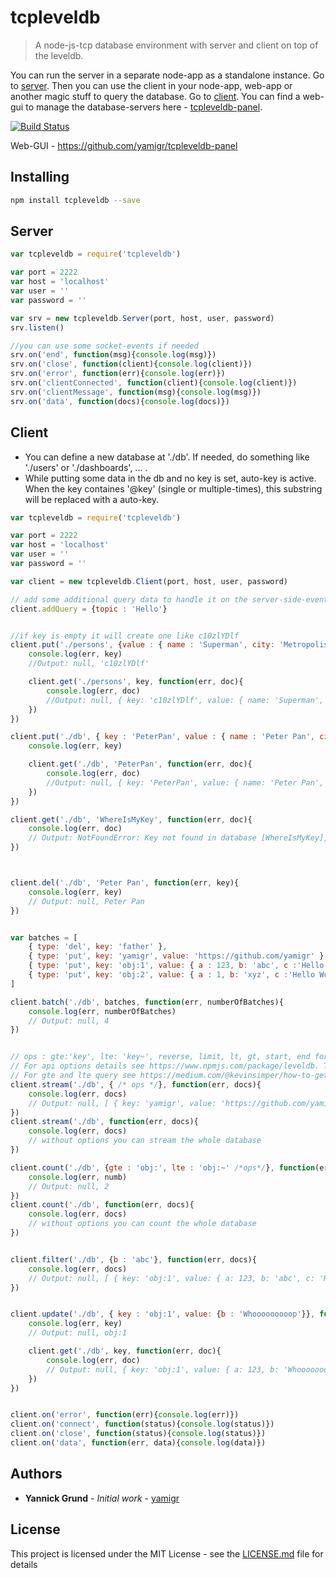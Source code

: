 # tcpleveldb

> A node-js-tcp database environment with server and client on top of the leveldb.

You can run the server in a separate node-app as a standalone instance. Go to [server](#server).
Then you can use the client in your node-app, web-app or another magic stuff to query the database. Go to [client](#client).
You can find a web-gui to manage the database-servers here - [tcpleveldb-panel](https://github.com/yamigr/tcpleveldb-panel).

[![Build Status](https://travis-ci.org/yamigr/tcpleveldb.svg?branch=master)](https://travis-ci.org/yamigr/tcpleveldb)

Web-GUI - https://github.com/yamigr/tcpleveldb-panel

## Installing
```sh
npm install tcpleveldb --save
```
<a name="server"></a>
## Server

```js
var tcpleveldb = require('tcpleveldb')

var port = 2222
var host = 'localhost'
var user = ''
var password = ''

var srv = new tcpleveldb.Server(port, host, user, password)
srv.listen() 

//you can use some socket-events if needed
srv.on('end', function(msg){console.log(msg)})
srv.on('close', function(client){console.log(client)})
srv.on('error', function(err){console.log(err)})
srv.on('clientConnected', function(client){console.log(client)})
srv.on('clientMessage', function(msg){console.log(msg)})
srv.on('data', function(docs){console.log(docs)})
```
<a name="client"></a>
## Client

* You can define a new database at './db'. If needed, do something like './users' or './dashboards', ... .
* While putting some data in the db and no key is set, auto-key is active. When the key containes '@key' (single or multiple-times), this substring will be replaced with a auto-key.

```js
var tcpleveldb = require('tcpleveldb')

var port = 2222
var host = 'localhost'
var user = ''
var password = ''

var client = new tcpleveldb.Client(port, host, user, password)

// add some additional query data to handle it on the server-side-event 'clientMessage' or 'data'
client.addQuery = {topic : 'Hello'} 


//if key is empty it will create one like c10zlYDlf
client.put('./persons', {value : { name : 'Superman', city: 'Metropolis'}}, function(err, key){
    console.log(err, key)
    //Output: null, 'c10zlYDlf'

    client.get('./persons', key, function(err, doc){
        console.log(err, doc) 
        //Output: null, { key: 'c10zlYDlf', value: { name: 'Superman', city: 'Metropolis' } }
    })
})

client.put('./db', { key : 'PeterPan', value : { name : 'Peter Pan', city: 'Neverland'}}, function(err, key){
    console.log(err, key)

    client.get('./db', 'PeterPan', function(err, doc){
        console.log(err, doc) 
        //Output: null, { key: 'PeterPan', value: { name: 'Peter Pan', city: 'Neverland' } }
    })
})

client.get('./db', 'WhereIsMyKey', function(err, doc){
    console.log(err, doc) 
    // Output: NotFoundError: Key not found in database [WhereIsMyKey], { key: 'WhereIsMyKey' }
})



client.del('./db', 'Peter Pan', function(err, key){
    console.log(err, key) 
    // Output: null, Peter Pan
})


var batches = [
    { type: 'del', key: 'father' },
    { type: 'put', key: 'yamigr', value: 'https://github.com/yamigr' },
    { type: 'put', key: 'obj:1', value: { a : 123, b: 'abc', c :'Hello World!'} },
    { type: 'put', key: 'obj:2', value: { a : 1, b: 'xyz', c :'Hello World!'} }
]

client.batch('./db', batches, function(err, numberOfBatches){
    console.log(err, numberOfBatches) 
    // Output: null, 4
})


// ops : gte:'key', lte: 'key~', reverse, limit, lt, gt, start, end for timeseries...*/
// For api options details see https://www.npmjs.com/package/leveldb. Thx :)
// For gte and lte query see https://medium.com/@kevinsimper/how-to-get-range-of-keys-in-leveldb-and-how-gt-and-lt-works-29a8f1e11782 Thx :)
client.stream('./db', { /* ops */}, function(err, docs){
    console.log(err, docs) 
    // Output: null, [ { key: 'yamigr', value: 'https://github.com/yamigr' }, ...]
})
client.stream('./db', function(err, docs){
    console.log(err, docs) 
    // without options you can stream the whole database
})

client.count('./db', {gte : 'obj:', lte : 'obj:~' /*ops*/}, function(err, numb){
    console.log(err, numb) 
    // Output: null, 2
})
client.count('./db', function(err, docs){
    console.log(err, docs) 
    // without options you can count the whole database
})


client.filter('./db', {b : 'abc'}, function(err, docs){
    console.log(err, docs) 
    // Output: null, [ { key: 'obj:1', value: { a: 123, b: 'abc', c: 'Hello World!' } } ]
})


client.update('./db', { key : 'obj:1', value: {b : 'Whooooooooop'}}, function(err, key){
    console.log(err, key) 
    // Output: null, obj:1

    client.get('./db', key, function(err, doc){
        console.log(err, doc) 
        // Output: null, { key: 'obj:1', value: { a: 123, b: 'Whooooooooop', c: 'Hello World!' } }
    })
})


client.on('error', function(err){console.log(err)})
client.on('connect', function(status){console.log(status)})
client.on('close', function(status){console.log(status)})
client.on('data', function(err, data){console.log(data)})
```

## Authors

* **Yannick Grund** - *Initial work* - [yamigr](https://github.com/yamigr)


## License

This project is licensed under the MIT License - see the [LICENSE.md](lib/LICENSE.md) file for details

